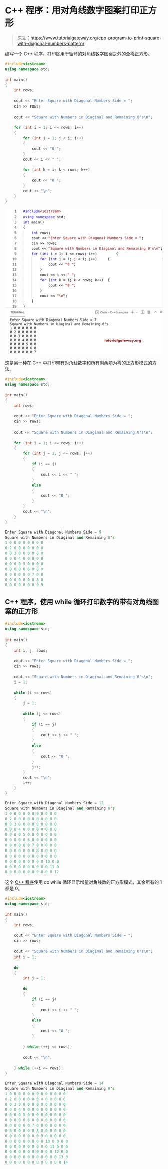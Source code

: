 # C++ 程序：用对角线数字图案打印正方形

> 原文：<https://www.tutorialgateway.org/cpp-program-to-print-square-with-diagonal-numbers-pattern/>

编写一个 C++ 程序，打印除用于循环的对角线数字图案之外的全零正方形。

```cpp
#include<iostream>
using namespace std;

int main()
{
	int rows;

	cout << "Enter Square with Diagonal Numbers Side = ";
	cin >> rows;

	cout << "Square with Numbers in Diaginal and Remaining 0's\n";

	for (int i = 1; i <= rows; i++)
	{
		for (int j = 1; j < i; j++)
		{
			cout << "0 ";
		}
		cout << i << " ";

		for (int k = i; k < rows; k++)
		{
			cout << "0 ";
		}
		cout << "\n";
	}
}
```

![C++ Program to Print Square With Diagonal Numbers Pattern](img/a0f8e905f2642a81537b42efa677782f.png)

这是另一种在 C++ 中打印带有对角线数字和所有剩余项为零的正方形模式的方法。

```cpp
#include<iostream>
using namespace std;

int main()
{
	int rows;

	cout << "Enter Square with Diagonal Numbers Side = ";
	cin >> rows;

	cout << "Square with Numbers in Diaginal and Remaining 0's\n";

	for (int i = 1; i <= rows; i++)
	{
		for (int j = 1; j <= rows; j++)
		{
			if (i == j)
			{
				cout << i << " ";
			}
			else
			{
				cout << "0 ";
			}
		}
		cout << "\n";
	}
}
```

```cpp
Enter Square with Diagonal Numbers Side = 9
Square with Numbers in Diaginal and Remaining 0's
1 0 0 0 0 0 0 0 0 
0 2 0 0 0 0 0 0 0 
0 0 3 0 0 0 0 0 0 
0 0 0 4 0 0 0 0 0 
0 0 0 0 5 0 0 0 0 
0 0 0 0 0 6 0 0 0 
0 0 0 0 0 0 7 0 0 
0 0 0 0 0 0 0 8 0 
0 0 0 0 0 0 0 0 9 
```

## C++ 程序，使用 while 循环打印数字的带有对角线图案的正方形

```cpp
#include<iostream>
using namespace std;

int main()
{
	int i, j, rows;

	cout << "Enter Square with Diagonal Numbers Side = ";
	cin >> rows;

	cout << "Square with Numbers in Diaginal and Remaining 0's\n";
	i = 1;

	while (i <= rows)
	{
		j = 1;

		while (j <= rows)
		{
			if (i == j)
			{
				cout << i << " ";
			}
			else
			{
				cout << "0 ";
			}
			j++;
		}
		cout << "\n";
		i++;
	}
}
```

```cpp
Enter Square with Diagonal Numbers Side = 12
Square with Numbers in Diaginal and Remaining 0's
1 0 0 0 0 0 0 0 0 0 0 0 
0 2 0 0 0 0 0 0 0 0 0 0 
0 0 3 0 0 0 0 0 0 0 0 0 
0 0 0 4 0 0 0 0 0 0 0 0 
0 0 0 0 5 0 0 0 0 0 0 0 
0 0 0 0 0 6 0 0 0 0 0 0 
0 0 0 0 0 0 7 0 0 0 0 0 
0 0 0 0 0 0 0 8 0 0 0 0 
0 0 0 0 0 0 0 0 9 0 0 0 
0 0 0 0 0 0 0 0 0 10 0 0 
0 0 0 0 0 0 0 0 0 0 11 0 
0 0 0 0 0 0 0 0 0 0 0 12 
```

这个 [C++ 程序](https://www.tutorialgateway.org/cpp-programs/)使用 do while 循环显示增量对角线数的正方形模式，其余所有的 1 都是 0。

```cpp
#include<iostream>
using namespace std;

int main()
{
	int rows;

	cout << "Enter Square with Diagonal Numbers Side = ";
	cin >> rows;

	cout << "Square with Numbers in Diaginal and Remaining 0's\n";
	int i = 1;

	do
	{
		int j = 1;

		do
		{
			if (i == j)
			{
				cout << i << " ";
			}
			else
			{
				cout << "0 ";
			}

		} while (++j <= rows);

		cout << "\n";

	} while (++i <= rows);
}
```

```cpp
Enter Square with Diagonal Numbers Side = 14
Square with Numbers in Diaginal and Remaining 0's
1 0 0 0 0 0 0 0 0 0 0 0 0 0 
0 2 0 0 0 0 0 0 0 0 0 0 0 0 
0 0 3 0 0 0 0 0 0 0 0 0 0 0 
0 0 0 4 0 0 0 0 0 0 0 0 0 0 
0 0 0 0 5 0 0 0 0 0 0 0 0 0 
0 0 0 0 0 6 0 0 0 0 0 0 0 0 
0 0 0 0 0 0 7 0 0 0 0 0 0 0 
0 0 0 0 0 0 0 8 0 0 0 0 0 0 
0 0 0 0 0 0 0 0 9 0 0 0 0 0 
0 0 0 0 0 0 0 0 0 10 0 0 0 0 
0 0 0 0 0 0 0 0 0 0 11 0 0 0 
0 0 0 0 0 0 0 0 0 0 0 12 0 0 
0 0 0 0 0 0 0 0 0 0 0 0 13 0 
0 0 0 0 0 0 0 0 0 0 0 0 0 14 
```
